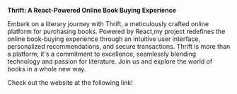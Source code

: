 **Thrift: A React-Powered Online Book Buying Experience**

Embark on a literary journey with Thrift, a meticulously crafted online platform for purchasing books. Powered by React,my project redefines the online book-buying experience through an intuitive user interface, personalized recommendations, and secure transactions. Thrift is more than a platform; it's a commitment to excellence, seamlessly blending technology and passion for literature. Join us and explore the world of books in a whole new way.

Check out the website at the following link! 


